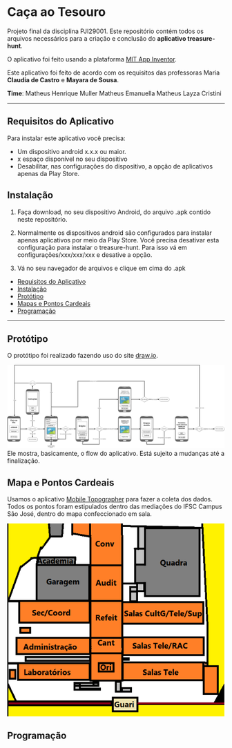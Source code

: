 # Caça ao Tesouro

Projeto final da disciplina PJI29001.
Este repositório contém todos os arquivos necessários para a criação e conclusão do **aplicativo treasure-hunt**.

O aplicativo foi feito usando a plataforma [MIT App Inventor](http://appinventor.mit.edu/explore/).

Este aplicativo foi feito de acordo com os requisitos das professoras Maria **Claudia de Castro** e **Mayara de Sousa**.

**Time**:
Matheus Henrique Muller
Matheus
Emanuella
Matheus
Layza Cristini


---

## Requisitos do Aplicativo
Para instalar este aplicativo você precisa:

- Um dispositivo android x.x.x ou maior.
- x espaço disponível no seu dispositivo
- Desabilitar, nas configurações do dispositivo, a opção de aplicativos apenas da Play Store.


## Instalação

1. Faça download, no seu dispositivo Android, do arquivo .apk contido neste repositório.

2. Normalmente os dispositivos android são configurados para instalar apenas aplicativos por meio da Play Store. Você precisa desativar esta configuração para instalar o treasure-hunt. Para isso vá em configurações/xxx/xxx/xxx e desative a opção.

3. Vá no seu navegador de arquivos e clique em cima do .apk

- [Requisitos do Aplicativo](#requisitos-do-aplicativo)
- [Instalação](#instalacao)
- [Protótipo](#prototipo)
- [Mapas e Pontos Cardeais](#mapas-e-pontos-cardeais)
- [Programação](#programacao)
---

## Protótipo

O protótipo foi realizado fazendo uso do site [draw.io](www.draw.io).

![prototype](prototype.png)
Ele mostra, basicamente, o flow do aplicativo.
Está sujeito a mudanças até a finalização.

## Mapa e Pontos Cardeais

Usamos o aplicativo [Mobile Topographer](www.) para fazer a coleta dos dados. Todos os pontos foram estipulados dentro das mediações do IFSC Campus São José, dentro do mapa confeccionado em sala.

![mapa-ifsc](mapa-ifsc.png)

## Programação
